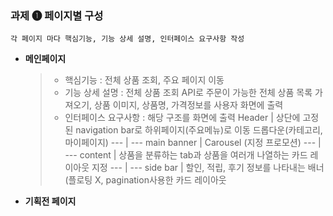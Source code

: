 ### 과제 &#10102; 페이지별 구성 

``
각 페이지 마다 핵심기능, 기능 상세 설명, 인터페이스 요구사항 작성
``

- **메인페이지**
    
    > - 핵심기능 : 전체 상품 조회, 주요 페이지 이동 
    > - 기능 상세 설명 : 전체 상품 조회 API로 주문이 가능한 전체 상품 목록 가져오기, 상품 이미지, 상품명, 가격정보를 사용자 화면에 출력 
    > - 인터페이스 요구사항 : 해당 구조를 화면에 출력
    >   Header | 상단에 고정된 navigation bar로 하위페이지(주요메뉴)로 이동
    >            드롭다운(카테고리, 마이페이지)
    >   --- | ---
    >   main banner | Carousel (지정 프로모션)
    >   --- | ---
    >   content | 상품을 분류하는 tab과 상품을 여러개 나열하는 카드 레이아웃 지정
    >   --- | ---
    >   side bar | 할인, 적립, 후기 정보를 나타내는 배너 (플로팅 X, pagination사용한 카드 레이아웃

- **기획전 페이지**
